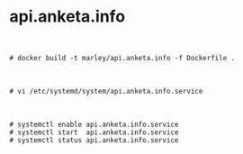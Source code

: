 # api.anketa.info

<br/>

    # docker build -t marley/api.anketa.info -f Dockerfile .

<br/>

    # vi /etc/systemd/system/api.anketa.info.service

<br/>

    # systemctl enable api.anketa.info.service
    # systemctl start  api.anketa.info.service
    # systemctl status api.anketa.info.service